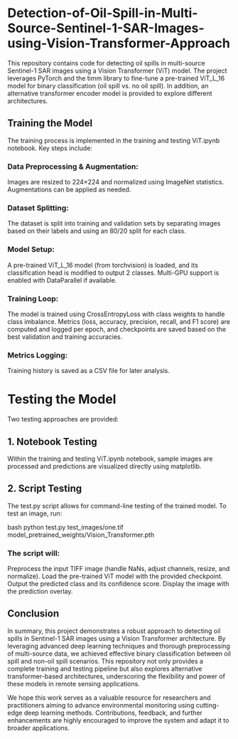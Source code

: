 # Detection-of-Oil-Spill-in-Multi-Source-Sentinel-1-SAR-Images-using-Vision-Transformer-Approach
This repository contains code for detecting oil spills in multi-source Sentinel-1 SAR images using a Vision Transformer (ViT) model. The project leverages PyTorch and the timm library to fine-tune a pre-trained ViT_L_16 model for binary classification (oil spill vs. no oil spill). In addition, an alternative transformer encoder model is provided to explore different architectures.

## Training the Model
The training process is implemented in the training and testing ViT.ipynb notebook. Key steps include:

### Data Preprocessing & Augmentation:
Images are resized to 224×224 and normalized using ImageNet statistics. Augmentations can be applied as needed.

### Dataset Splitting:
The dataset is split into training and validation sets by separating images based on their labels and using an 80/20 split for each class.

### Model Setup:
A pre-trained ViT_L_16 model (from torchvision) is loaded, and its classification head is modified to output 2 classes. Multi-GPU support is enabled with DataParallel if available.

### Training Loop:
The model is trained using CrossEntropyLoss with class weights to handle class imbalance. Metrics (loss, accuracy, precision, recall, and F1 score) are computed and logged per epoch, and checkpoints are saved based on the best validation and training accuracies.

### Metrics Logging:
Training history is saved as a CSV file for later analysis.

# Testing the Model
Two testing approaches are provided:

## 1. Notebook Testing
Within the training and testing ViT.ipynb notebook, sample images are processed and predictions are visualized directly using matplotlib.

## 2. Script Testing
The test.py script allows for command-line testing of the trained model. To test an image, run:

bash python test.py test_images/one.tif model_pretrained_weights/Vision_Transformer.pth
### The script will:
Preprocess the input TIFF image (handle NaNs, adjust channels, resize, and normalize).
Load the pre-trained ViT model with the provided checkpoint.
Output the predicted class and its confidence score.
Display the image with the prediction overlay.
## Conclusion

In summary, this project demonstrates a robust approach to detecting oil spills in Sentinel-1 SAR images using a Vision Transformer architecture. By leveraging advanced deep learning techniques and thorough preprocessing of multi-source data, we achieved effective binary classification between oil spill and non-oil spill scenarios. This repository not only provides a complete training and testing pipeline but also explores alternative transformer-based architectures, underscoring the flexibility and power of these models in remote sensing applications.

We hope this work serves as a valuable resource for researchers and practitioners aiming to advance environmental monitoring using cutting-edge deep learning methods. Contributions, feedback, and further enhancements are highly encouraged to improve the system and adapt it to broader applications.
